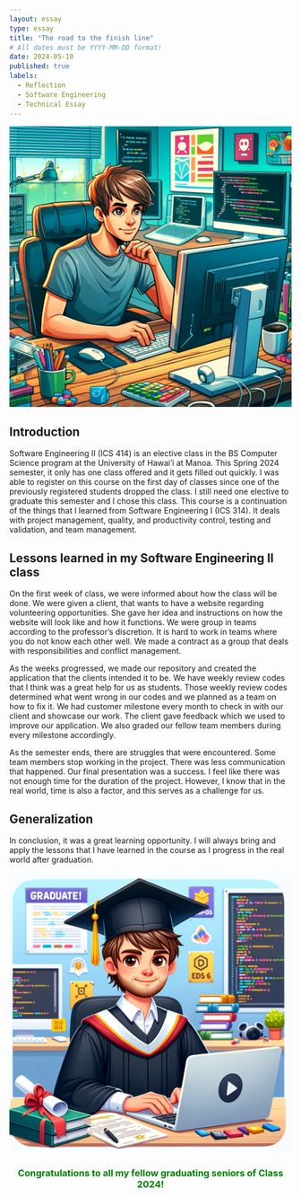 ```yaml
---
layout: essay
type: essay
title: "The road to the finish line"
# All dates must be YYYY-MM-DD format!
date: 2024-05-10
published: true
labels:
  - Reflection
  - Software Engineering
  - Technical Essay
---
```

<p style="text-align:center;"> 
<img src="/img/student1.png" alt="student1" width="1000" height="500"> 
</p>

## Introduction
Software Engineering II (ICS 414) is an elective class in the BS Computer Science program at the University of Hawai’i at Manoa. This Spring 2024 semester, it only has one class offered and it gets filled out quickly. I was able to register on this course on the first day of classes since one of the previously registered students dropped the class. I still need one elective to graduate this semester and I chose this class. This course is a continuation of the things that I learned from Software Engineering I (ICS 314). It deals with project management, quality, and productivity control, testing and validation, and team management.

## Lessons learned in my Software Engineering II class
On the first week of class, we were informed about how the class will be done. We were given a client, that wants to have a website regarding volunteering opportunities. She gave her idea and instructions on how the website will look like and how it functions. We were group in teams according to the professor’s discretion. It is hard to work in teams where you do not know each other well. We made a contract as a group that deals with responsibilities and conflict management. 
<p>As the weeks progressed, we made our repository and created the application that the clients intended it to be. We have weekly review codes that I think was a great help for us as students. Those weekly review codes determined what went wrong in our codes and we planned as a team on how to fix it. We had customer milestone every month to check in with our client and showcase our work. The client gave feedback which we used to improve our application. We also graded our fellow team members during every milestone accordingly.</p>
<p>As the semester ends, there are struggles that were encountered. Some team members stop working in the project. There was less communication that happened. Our final presentation was a success. I feel like there was not enough time for the duration of the project. However, I know that in the real world, time is also a factor, and this serves as a challenge for us.</p>

## Generalization
In conclusion, it was a great learning opportunity. I will always bring and apply the lessons that I have learned in the course as I progress in the real world after graduation.

<p style="text-align:center;"> 
<img src="/img/student2.png" alt="graduate" width="1000" height="500">
</p>

<h3><p style="text-align: center; color: green;">Congratulations to all my fellow graduating seniors of Class 2024!</p></h3>




